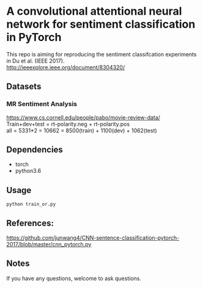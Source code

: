 # A convolutional attentional neural network for sentiment classification in PyTorch
This repo is aiming for reproducing the sentiment classifcation experiments in Du et al. (IEEE 2017).  
http://ieeexplore.ieee.org/document/8304320/

## Datasets  
### MR Sentiment Analysis  

https://www.cs.cornell.edu/people/pabo/movie-review-data/  
Train+dev+test = rt-polarity.neg + rt-polarity.pos  
all = 5331*2 = 10662 = 8500(train) + 1100(dev) + 1062(test) 

## Dependencies  
* torch  
* python3.6

## Usage  

    python train_or.py  


## References:  
https://github.com/junwang4/CNN-sentence-classification-pytorch-2017/blob/master/cnn_pytorch.py  
  
## Notes  
If you have any questions, welcome to ask questions.  
 

 
 